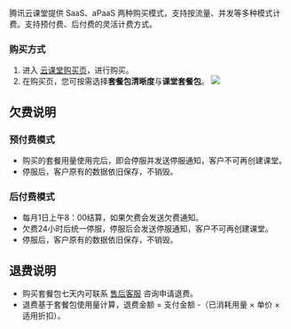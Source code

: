 ﻿腾讯云课堂提供 SaaS、aPaaS 两种购买模式，支持按流量、并发等多种模式计费。支持预付费、后付费的灵活计费方式。

### 购买方式

1. 进入 [云课堂购买页](https://buy.cloud.tencent.com/ocl)，进行购买。
2. 在购买页，您可按需选择**套餐包清晰度**与**课堂套餐包**。
![](https://main.qcloudimg.com/raw/93f3191a2fafc7e4c7d4b4430816035e.png)

## 欠费说明

### 预付费模式

- 购买的套餐用量使用完后，即会停服并发送停服通知，客户不可再创建课堂。
- 停服后，客户原有的数据依旧保存，不销毁。

### 后付费模式

- 每月1日上午8：00结算，如果欠费会发送欠费通知。
- 欠费24小时后统一停服，停服后会发送停服通知，客户不可再创建课堂。
- 停服后，客户原有的数据依旧保存，不销毁。

## 退费说明

- 购买套餐包七天内可联系 [售后客服](https://cloud.tencent.com/online-service?from=connect-us) 咨询申请退费。
- 退费基于套餐包使用量计算，退费金额 = 支付金额 -（已消耗用量 × 单价 × 适用折扣）。